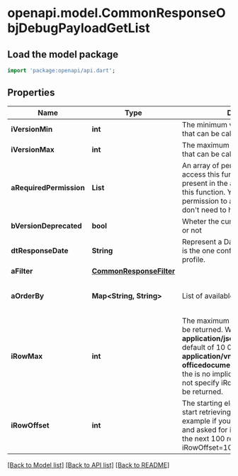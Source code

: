 # openapi.model.CommonResponseObjDebugPayloadGetList

## Load the model package
```dart
import 'package:openapi/api.dart';
```

## Properties
Name | Type | Description | Notes
------------ | ------------- | ------------- | -------------
**iVersionMin** | **int** | The minimum version of the function that can be called | 
**iVersionMax** | **int** | The maximum version of the function that can be called | 
**aRequiredPermission** | **List<int>** | An array of permissions required to access this function.  If the value \"0\" is present in the array, anyone can call this function.  You must have one of the permission to access the function. You don't need to have all of them. | [default to const []]
**bVersionDeprecated** | **bool** | Wheter the current route is deprecated or not | 
**dtResponseDate** | **String** | Represent a Date Time. The timezone is the one configured in the User's profile. | 
**aFilter** | [**CommonResponseFilter**](CommonResponseFilter.md) |  | 
**aOrderBy** | **Map<String, String>** | List of available values for *eOrderBy* | [default to const {}]
**iRowMax** | **int** | The maximum numbers of results to be returned.  When the content-type is **application/json** there is an implicit default of 10 000.  When it's **application/vnd.openxmlformats-officedocument.spreadsheetml.sheet** the is no implicit default so if you do not specify iRowMax, all records will be returned. | 
**iRowOffset** | **int** | The starting element from where to start retrieving the results. For example if you started at iRowOffset=0 and asked for iRowMax=100, to get the next 100 results, you could specify iRowOffset=100&iRowMax=100, | [default to 0]

[[Back to Model list]](../README.md#documentation-for-models) [[Back to API list]](../README.md#documentation-for-api-endpoints) [[Back to README]](../README.md)


